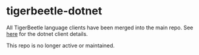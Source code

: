 # tigerbeetle-dotnet

All TigerBeetle language clients have been merged into the main repo. See [here](https://github.com/tigerbeetledb/tigerbeetle/tree/main/src/clients/dotnet) for the dotnet client details.

This repo is no longer active or maintained.
